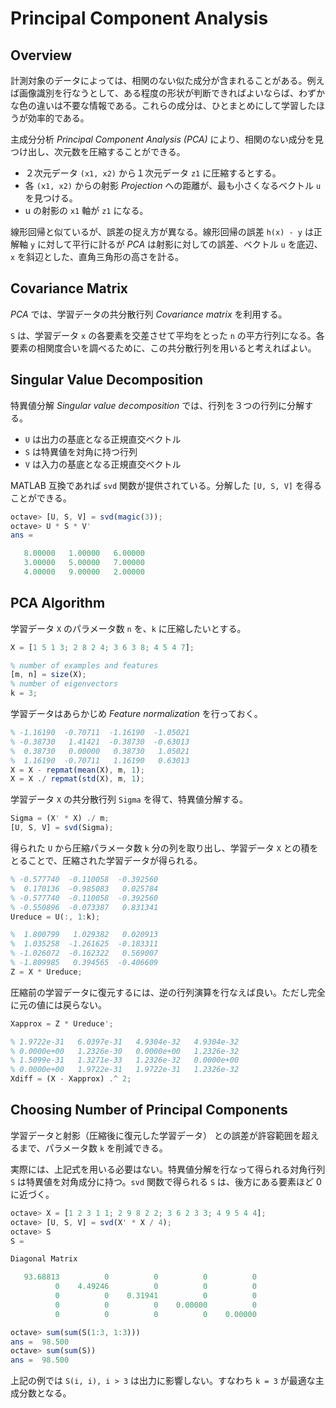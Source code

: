 # Principal Component Analysis

<script type="text/x-mathjax-config">
  MathJax.Hub.Config({ tex2jax: { inlineMath: [['$','$'], ["\\(","\\)"]] } });
</script>
<script type="text/javascript" async
  src="https://cdnjs.cloudflare.com/ajax/libs/mathjax/2.7.1/MathJax.js?config=TeX-AMS_HTML">
</script>

## Overview

計測対象のデータによっては、相関のない似た成分が含まれることがある。例えば画像識別を行なうとして、ある程度の形状が判断できればよいならば、わずかな色の違いは不要な情報である。これらの成分は、ひとまとめにして学習したほうが効率的である。

主成分分析 _Principal Component Analysis (PCA)_ により、相関のない成分を見つけ出し、次元数を圧縮することができる。

* ２次元データ `(x1, x2)` から１次元データ `z1` に圧縮するとする。
* 各 `(x1, x2)` からの射影 _Projection_ への距離が、最も小さくなるベクトル `u` を見つける。
* u の射影の `x1` 軸が `z1` になる。

線形回帰と似ているが、誤差の捉え方が異なる。線形回帰の誤差 `h(x) - y` は正解軸 `y` に対して平行に計るが _PCA_ は射影に対しての誤差、ベクトル `u` を底辺、`x` を斜辺とした、直角三角形の高さを計る。

## Covariance Matrix

_PCA_ では、学習データの共分散行列 _Covariance matrix_ を利用する。

<script type="math/tex; mode=display" id="MathJax-Element-pca_sigma">
S = \frac{1}{m} \sum_{i = 1}^{n} {(x^{(i)})(x^{(i)})^{T}} \\
S \in \mathbb{R}^{n \times n}
</script>

`S` は、学習データ `x` の各要素を交差させて平均をとった `n` の平方行列になる。各要素の相関度合いを調べるために、この共分散行列を用いると考えればよい。

## Singular Value Decomposition

特異値分解 _Singular value decomposition_ では、行列を３つの行列に分解する。

<script type="math/tex; mode=display" id="MathJax-Element-pca_svd">
M = U S V^{T}
</script>

* `U` は出力の基底となる正規直交ベクトル
* `S` は特異値を対角に持つ行列
* `V` は入力の基底となる正規直交ベクトル

MATLAB 互換であれば `svd` 関数が提供されている。分解した `[U, S, V]` を得ることができる。

```octave
octave> [U, S, V] = svd(magic(3));
octave> U * S * V'
ans =

   8.00000   1.00000   6.00000
   3.00000   5.00000   7.00000
   4.00000   9.00000   2.00000

```

## PCA Algorithm

学習データ `X` のパラメータ数 `n` を、`k` に圧縮したいとする。

```octave
X = [1 5 1 3; 2 8 2 4; 3 6 3 8; 4 5 4 7];

% number of examples and features
[m, n] = size(X);
% number of eigenvectors
k = 3;
```

学習データはあらかじめ _Feature normalization_ を行っておく。

```octave
% -1.16190  -0.70711  -1.16190  -1.05021
% -0.38730   1.41421  -0.38730  -0.63013
%  0.38730   0.00000   0.38730   1.05021
%  1.16190  -0.70711   1.16190   0.63013
X = X - repmat(mean(X), m, 1);
X = X ./ repmat(std(X), m, 1);
```

学習データ `X` の共分散行列 `Sigma` を得て、特異値分解する。

```octave
Sigma = (X' * X) ./ m;
[U, S, V] = svd(Sigma);
```

得られた `U` から圧縮パラメータ数 `k` 分の列を取り出し、学習データ `X` との積をとることで、圧縮された学習データが得られる。

```octave
% -0.577740  -0.110058  -0.392560
%  0.170136  -0.985083   0.025784
% -0.577740  -0.110058  -0.392560
% -0.550896  -0.073387   0.831341
Ureduce = U(:, 1:k);

%  1.800799   1.029382   0.020913
%  1.035258  -1.261625  -0.183311
% -1.026072  -0.162322   0.569007
% -1.809985   0.394565  -0.406609
Z = X * Ureduce;
```

圧縮前の学習データに復元するには、逆の行列演算を行なえば良い。ただし完全に元の値には戻らない。

```octave
Xapprox = Z * Ureduce';

% 1.9722e-31   6.0397e-31   4.9304e-32   4.9304e-32
% 0.0000e+00   1.2326e-30   0.0000e+00   1.2326e-32
% 1.5099e-31   1.3271e-33   1.2326e-32   0.0000e+00
% 0.0000e+00   1.9722e-31   1.9722e-31   1.2326e-32
Xdiff = (X - Xapprox) .^ 2;
```

## Choosing Number of Principal Components

学習データと射影（圧縮後に復元した学習データ） との誤差が許容範囲を超えるまで、パラメータ数 `k` を削減できる。

<script type="math/tex; mode=display" id="MathJax-Element-pca_choosing_k">
\frac{
  \frac{1}{m} \sum_{i = 1}^{m} \| x^{(i)} -  x^{(i)}_{ \text{approx} } \|^{2}
}{
  \frac{1}{m} \sum_{i = 1}^{m} \| x^{(i)} \|^{2}
} \leq 0.01
</script>

実際には、上記式を用いる必要はない。特異値分解を行なって得られる対角行列 `S` は特異値を対角成分に持つ。`svd` 関数で得られる `S` は、後方にある要素ほど 0 に近づく。

```octave
octave> X = [1 2 3 1 1; 2 9 8 2 2; 3 6 2 3 3; 4 9 5 4 4];
octave> [U, S, V] = svd(X' * X / 4);
octave> S
S =

Diagonal Matrix

   93.68813          0          0          0          0
          0    4.49246          0          0          0
          0          0    0.31941          0          0
          0          0          0    0.00000          0
          0          0          0          0    0.00000

octave> sum(sum(S(1:3, 1:3)))
ans =  98.500
octave> sum(sum(S))
ans =  98.500
```

上記の例では `S(i, i), i > 3` は出力に影響しない。すなわち `k = 3` が最適な主成分数となる。

<script type="math/tex; mode=display" id="MathJax-Element-pca_choosing_k_by_sigma">
\frac{ \sum_{i = 1}^{k} S_{i,i} }{ \sum_{i = 1}^{n} S_{i,i} } \geq 0.99
</script>

